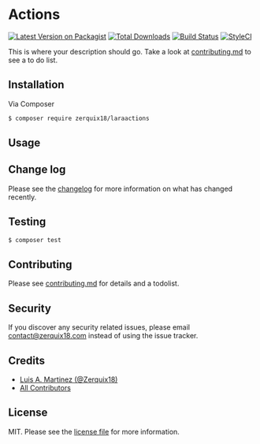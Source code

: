 # Actions

[![Latest Version on Packagist][ico-version]][link-packagist]
[![Total Downloads][ico-downloads]][link-downloads]
[![Build Status][ico-travis]][link-travis]
[![StyleCI][ico-styleci]][link-styleci]

This is where your description should go. Take a look at [contributing.md](contributing.md) to see a to do list.

## Installation

Via Composer

``` bash
$ composer require zerquix18/laraactions
```

## Usage

## Change log

Please see the [changelog](changelog.md) for more information on what has changed recently.

## Testing

``` bash
$ composer test
```

## Contributing

Please see [contributing.md](contributing.md) for details and a todolist.

## Security

If you discover any security related issues, please email contact@zerquix18.com instead of using the issue tracker.

## Credits

- [Luis A. Martinez (@Zerquix18)][link-author]
- [All Contributors][link-contributors]

## License

MIT. Please see the [license file](license.md) for more information.

[ico-version]: https://img.shields.io/packagist/v/zerquix18/laraactions.svg?style=flat-square
[ico-downloads]: https://img.shields.io/packagist/dt/zerquix18/laraactions.svg?style=flat-square
[ico-travis]: https://img.shields.io/travis/zerquix18/laraactions/master.svg?style=flat-square
[ico-styleci]: https://styleci.io/repos/12345678/shield

[link-packagist]: https://packagist.org/packages/zerquix18/laraactions
[link-downloads]: https://packagist.org/packages/zerquix18/laraactions
[link-travis]: https://travis-ci.org/zerquix18/laraactions
[link-styleci]: https://styleci.io/repos/12345678
[link-author]: https://github.com/zerquix18
[link-contributors]: ../../contributors]